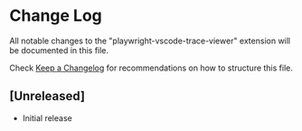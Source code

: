 # Change Log

All notable changes to the "playwright-vscode-trace-viewer" extension will be documented in this file.

Check [Keep a Changelog](http://keepachangelog.com/) for recommendations on how to structure this file.

## [Unreleased]

- Initial release